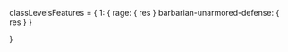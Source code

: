 classLevelsFeatures = {
    1: {
        rage: {
            res
        }
        barbarian-unarmored-defense: {
            res
        }
    }




}